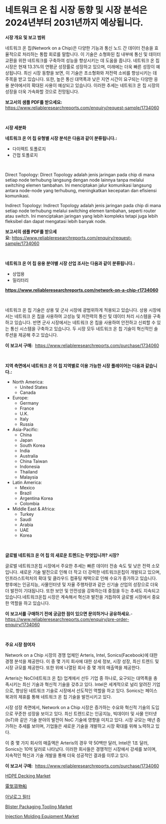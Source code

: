<p><h1>네트워크 온 칩 시장 동향 및 시장 분석은 2024년부터 2031년까지 예상됩니다.</h1></p><p><strong>시장 개요 및 보고 범위</strong></p>
<p><p>네트워크 온 칩(Network on a Chip)은 다양한 기능과 통신 노드 간 데이터 전송을 효율적으로 처리하는 통합 회로를 말합니다. 이 기술은 소형화된 칩 내부에 통신 및 데이터 교환을 위한 네트워크를 구축하여 성능을 향상시키는 데 도움을 줍니다. 네트워크 온 칩 시장은 현재 13.3%의 연평균 성장률로 성장하고 있으며, 미래에는 더욱 빠른 성장이 예상됩니다. 최신 시장 동향을 보면, 이 기술은 초소형화와 저전력 소비를 향상시키는 데 주목을 받고 있습니다. 또한, 높은 통신 대역폭과 낮은 지연 시간이 요구되는 다양한 응용 분야에서의 확대된 사용이 예상되고 있습니다. 이러한 추세는 네트워크 온 칩 시장의 성장을 더욱 가속화할 것으로 전망됩니다.</p></p>
<p><strong>보고서의 샘플 PDF를 받으세요:</strong> <a href="https://www.reliableresearchreports.com/enquiry/request-sample/1734060">https://www.reliableresearchreports.com/enquiry/request-sample/1734060</a></p>
<p>&nbsp;</p>
<p><strong>시장 세분화</strong></p>
<p><strong>네트워크 온 어 칩 유형별 시장 분석은 다음과 같이 분류됩니다.:</strong></p>
<p><ul><li>다이렉트 토폴로지</li><li>간접 토폴로지</li></ul></p>
<p>&nbsp;</p>
<p><p>Direct Topology: Direct Topology adalah jenis jaringan pada chip di mana setiap node terhubung langsung dengan node lainnya tanpa melalui switching elemen tambahan. Ini menciptakan jalur komunikasi langsung antara node-node yang terhubung, meningkatkan kecepatan dan efisiensi komunikasi.</p><p>Indirect Topology: Indirect Topology adalah jenis jaringan pada chip di mana setiap node terhubung melalui switching elemen tambahan, seperti router atau switch. Ini menciptakan jaringan yang lebih kompleks tetapi juga lebih fleksibel dan dapat mengatasi lebih banyak node.</p></p>
<p><strong>보고서의 샘플 PDF를 받으세요:</strong>&nbsp;<a href="https://www.reliableresearchreports.com/enquiry/request-sample/1734060">https://www.reliableresearchreports.com/enquiry/request-sample/1734060</a></p>
<p>&nbsp;</p>
<p><strong> 네트워크 온 어 칩 응용 분야별 시장 산업 조사는 다음과 같이 분류됩니다.:</strong></p>
<p><ul><li>상업용</li><li>밀리터리</li></ul></p>
<p><strong><a href="https://www.reliableresearchreports.com/network-on-a-chip-r1734060">https://www.reliableresearchreports.com/network-on-a-chip-r1734060</a></strong></p>
<p>&nbsp;</p>
<p><p>네트워크 온 칩 기술은 상용 및 군사 시장에 광범위하게 적용되고 있습니다. 상용 시장에서는 네트워크 온 칩을 사용하여 고성능 및 저전력의 통신 및 데이터 처리 시스템을 구축하고 있습니다. 반면 군사 시장에서는 네트워크 온 칩을 사용하여 안전하고 신뢰할 수 있는 통신 시스템을 구축하고 있습니다. 두 시장 모두 네트워크 온 칩 기술이 혁신적인 솔루션을 제공해 주고 있습니다.</p></p>
<p><strong>이 보고서 구매:</strong>&nbsp; <a href="https://www.reliableresearchreports.com/purchase/1734060">https://www.reliableresearchreports.com/purchase/1734060</a></p>
<p>&nbsp;</p>
<p><strong>지역 측면에서 네트워크 온 어 칩 지역별로 이용 가능한 시장 플레이어는 다음과 같습니다.:</strong></p>
<p><ul>
    <li>
        North America:
        <ul>
            <li>United States</li>
            <li>Canada</li>
        </ul>
    </li>
    <li>
        Europe:
        <ul>
            <li>Germany</li>
            <li>France</li>
            <li>U.K.</li>
            <li>Italy</li>
            <li>Russia</li>
        </ul>
    </li>
    <li>
        Asia-Pacific:
        <ul>
            <li>China</li>
            <li>Japan</li>
            <li>South Korea</li>
            <li>India</li>
            <li>Australia</li>
            <li>China Taiwan</li>
            <li>Indonesia</li>
            <li>Thailand</li>
            <li>Malaysia</li>
        </ul>
    </li>
    <li>
        Latin America:
        <ul>
            <li>Mexico</li>
            <li>Brazil</li>
            <li>Argentina Korea</li>
            <li>Colombia</li>
        </ul>
    </li>
    <li>
        Middle East & Africa:
        <ul>
            <li>Turkey</li>
            <li>Saudi</li>
            <li>Arabia</li>
            <li>UAE</li>
            <li>Korea</li>
        </ul>
    </li>
    </ul></p>
<p>&nbsp;</p>
<p><strong>글로벌 네트워크 온 어 칩 의 새로운 트렌드는 무엇입니까? 시장?</strong></p>
<p><p>글로벌 네트워크온칩 시장에서 주요한 추세는 빠른 데이터 전송 속도 및 낮은 전력 소모입니다. 새로운 기술 발전으로 인해 더 작고 더 강력한 네트워크온칩이 개발되고 있으며, 인프라스트럭처의 확대 및 클라우드 컴퓨팅 채택으로 인해 수요가 증가하고 있습니다. 향후에는 인공지능, 사물인터넷 및 자율 주행차량과 같은 신기술 산업의 성장으로 더욱 더 발전이 기대됩니다. 또한 보안 및 안전성을 강화하는데 중점을 두는 추세도 지속되고 있습니다.네트워크온칩 시장은 계속해서 혁신과 발전을 거듭하여 글로벌 시장에서 중요한 역할을 하고 있습니다.</p></p>
<p><strong>이 보고서를 구매하기 전에 궁금한 점이 있으면 문의하거나 공유하세요.</strong>- <a href="https://www.reliableresearchreports.com/enquiry/pre-order-enquiry/1734060">https://www.reliableresearchreports.com/enquiry/pre-order-enquiry/1734060</a></p>
<p>&nbsp;</p>
<p><strong>주요 시장 참여자</strong></p>
<p><p>Network on a Chip 시장의 경쟁 업체인 Arteris, Intel, Sonics(Facebook)에 대한 경쟁 분석을 제공한다. 이 중 몇 가지 회사에 대한 상세 정보, 시장 성장, 최신 트렌드 및 시장 규모를 제공한다. 또한 위에 나열된 회사 중 몇 개의 매출액을 제공한다. </p><p>Arteris는 NoC(네트워크 온 칩) 업계에서 선두 기업 중 하나로, 요구되는 대역폭을 충족시키는 최신 기술과 혁신적 기술을 갖추고 있다. Intel은 세계적으로 널리 알려진 기업으로, 향상된 네트워크 기술로 시장에서 선도적인 역할을 하고 있다. Sonics는 페이스북과의 제휴를 통해 네트워크 온 칩 기술을 발전시키고 있다. </p><p>시장 성장 측면에서, Network on a Chip 시장은 증가하는 수요와 혁신적 기술의 도입으로 꾸준한 성장을 보이고 있다. 최신 트렌드로는 인공지능, 빅데이터 및 사물 인터넷(IoT)와 같은 기술 분야의 발전이 NoC 기술에 영향을 미치고 있다. 시장 규모는 매년 증가하는 추세를 보이며, 기업들은 새로운 기술을 개발하고 시장 확대를 위해 노력하고 있다.</p><p>이 중 몇 가지 회사의 매출액은 Arteris의 경우 약 50백만 달러, Intel은 1조 달러, Sonics는 10억 달러로 나타났다. 이러한 회사들은 경쟁적인 시장에서 강세를 보이며, 지속적인 혁신과 기술 개발을 통해 더욱 성공적인 결과를 이루고 있다.</p></p>
<p><strong>이 보고서 구매:</strong>&nbsp;&nbsp;<a href="https://www.reliableresearchreports.com/purchase/1734060">https://www.reliableresearchreports.com/purchase/1734060</a></p>
<p><p><a href="https://issuu.com/reportprime-2/docs/hdpe-decking-market-size-2030.pptx">HDPE Decking Market</a></p><p><a href="https://github.com/joaejkdzgyljvo6/Market-Research-Report-List-1/blob/main/471886628516.md">電気貨物船</a></p><p><a href="https://github.com/vsap75a286l/Market-Research-Report-List-1/blob/main/320316926003.md">아날로그 필터</a></p><p><a href="https://github.com/lylyparadise/Market-Research-Report-List-2/blob/main/blister-packaging-tooling-market.md">Blister Packaging Tooling Market</a></p><p><a href="https://github.com/johnbach50/Market-Research-Report-List-2/blob/main/injection-molding-equipment-market.md">Injection Molding Equipment Market</a></p></p>
